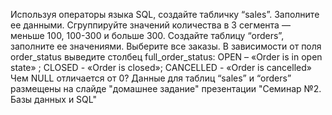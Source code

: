 Используя операторы языка SQL, создайте табличку “sales”. Заполните ее данными.
Сгруппируйте значений количества в 3 сегмента — меньше 100, 100-300 и больше 300.
Создайте таблицу “orders”, заполните ее значениями. Выберите все заказы. В зависимости от поля order_status выведите столбец full_order_status: OPEN – «Order is in open state» ; CLOSED - «Order is closed»; CANCELLED - «Order is cancelled»
Чем NULL отличается от 0?
Данные для таблиц “sales” и “orders” размещены на слайде "домашнее задание" презентации "Семинар №2. Базы данных и SQL"